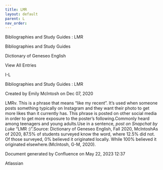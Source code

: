 ```yaml
---
title: LMR
layout: default
parent: L
nav_order:
---
```


Bibliographies and Study Guides : LMR

Bibliographies and Study Guides

Dictionary of Geneseo English

View All Entries

I-L

Bibliographies and Study Guides : LMR

Created by  Emily McIntosh on Dec 07, 2020

LMRv. This is a phrase that means “like my recent”. It’s used when someone posts something typically on Instagram and they want their photo to get more likes than it currently has. This phrase is posted on other social media in order to get more exposure to the poster’s following.Commonly heard among teenagers and young adults.Use in a sentence, *post on Snapchat by Luke* “LMR :)”.Source: Dictionary of Geneseo English, Fall 2020, McIntoshAs of 2020, 87.5% of students surveyed know the word, where 12.5% did not. Of those surveyed, 0% believed it originated locally. While 100% believed it originated elsewhere.(McIntosh, G-M, 2020).

Document generated by Confluence on May 22, 2023 12:37

Atlassian

